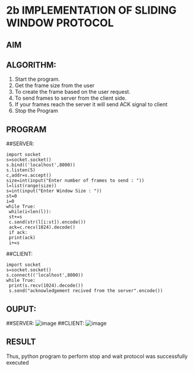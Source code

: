 # 2b IMPLEMENTATION OF SLIDING WINDOW PROTOCOL
## AIM
## ALGORITHM:
1. Start the program.
2. Get the frame size from the user
3. To create the frame based on the user request.
4. To send frames to server from the client side.
5. If your frames reach the server it will send ACK signal to client
6. Stop the Program
## PROGRAM
##SERVER:
```
import socket
s=socket.socket()
s.bind(('localhost',8000))
s.listen(5)
c,addr=s.accept()
size=int(input("Enter number of frames to send : "))
l=list(range(size))
s=int(input("Enter Window Size : "))
st=0
i=0
while True:
 while(i<len(l)):
 st+=s
 c.send(str(l[i:st]).encode())
 ack=c.recv(1024).decode()
 if ack:
 print(ack)
 i+=s
```
##CLIENT:
```
import socket
s=socket.socket()
s.connect(('localhost',8000))
while True: 
 print(s.recv(1024).decode())
 s.send("acknowledgement recived from the server".encode())
```

## OUPUT:
##SERVER:
![image](https://github.com/23006823/2b_SLIDING_WINDOW_PROTOCOL/assets/138971409/991c087a-8efd-418f-8e78-0fd138ce6a76)
##CLIENT:
![image](https://github.com/23006823/2b_SLIDING_WINDOW_PROTOCOL/assets/138971409/de0e2cdd-7db5-4be5-a947-783012f74618)


## RESULT
Thus, python program to perform stop and wait protocol was successfully executed
